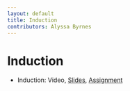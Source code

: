 ```yaml
---
layout: default
title: Induction
contributors: Alyssa Byrnes
---
```


# Induction

* Induction: Video, [Slides](/comp283/lessons/Recursion.html), [Assignment](https://www.gradescope.com/)
